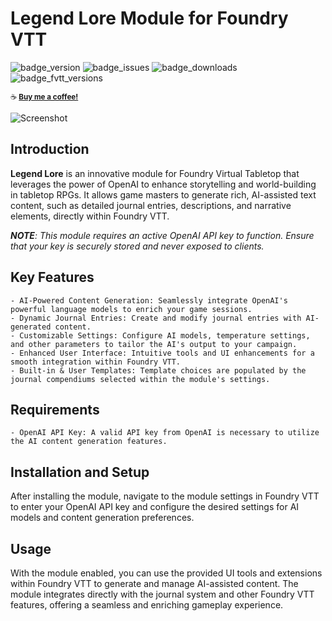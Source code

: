 # Legend Lore Module for Foundry VTT
![badge_version] ![badge_issues] ![badge_downloads]
![badge_fvtt_versions]

<sub>☕ **[Buy me a coffee!](https://www.buymeacoffee.com/daxiongmao87)**</sub>

![Screenshot](https://github.com/Daxiongmao87/legend-lore-foundry/blob/main/images/screenshot.png)
## Introduction

**Legend Lore** is an innovative module for Foundry Virtual Tabletop that leverages the power of OpenAI to enhance storytelling and world-building in tabletop RPGs. It allows game masters to generate rich, AI-assisted text content, such as detailed journal entries, descriptions, and narrative elements, directly within Foundry VTT.

***NOTE**: This module requires an active OpenAI API key to function. Ensure that your key is securely stored and never exposed to clients.*

## Key Features

    - AI-Powered Content Generation: Seamlessly integrate OpenAI's powerful language models to enrich your game sessions.
    - Dynamic Journal Entries: Create and modify journal entries with AI-generated content.
    - Customizable Settings: Configure AI models, temperature settings, and other parameters to tailor the AI's output to your campaign.
    - Enhanced User Interface: Intuitive tools and UI enhancements for a smooth integration within Foundry VTT.
    - Built-in & User Templates: Template choices are populated by the journal compendiums selected within the module's settings.

## Requirements

    - OpenAI API Key: A valid API key from OpenAI is necessary to utilize the AI content generation features.

## Installation and Setup

After installing the module, navigate to the module settings in Foundry VTT to enter your OpenAI API key and configure the desired settings for AI models and content generation preferences. 

## Usage

With the module enabled, you can use the provided UI tools and extensions within Foundry VTT to generate and manage AI-assisted content. The module integrates directly with the journal system and other Foundry VTT features, offering a seamless and enriching gameplay experience.

[badge_version]: https://img.shields.io/github/v/tag/legend-lore-foundry/legend-lore?label=Version&style=flat-square&color=2577a1
[badge_issues]: https://img.shields.io/github/issues/legend-lore-foundry/legend-lore?style=flat-square
[badge_downloads]: https://img.shields.io/github/downloads/legend-lore-foundry/legend-lore/total

[badge_fvtt_versions]: https://img.shields.io/endpoint?url=https://foundryshields.com/version?url=https://github.com/legend-lore-foundry/legend-lore/releases/latest/download/module.json&style=flat-square&color=ff6400
